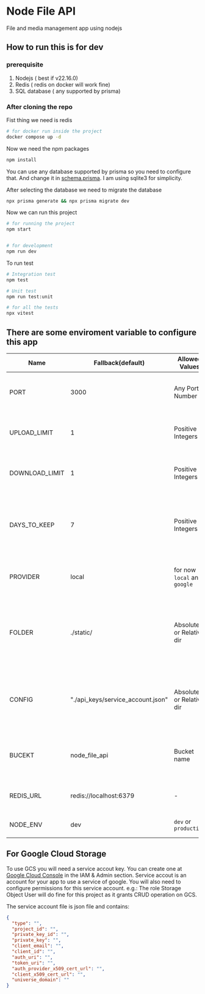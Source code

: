 # Node File API

File and media management app using nodejs

## How to run this is for dev

### prerequisite
1. Nodejs ( best if v22.16.0)
2. Redis ( redis on docker will work fine)
3. SQL database ( any supported by prisma)

### After cloning the repo

Fist thing we need is redis
```bash
# for docker run inside the project
docker compose up -d
```
Now we need the npm packages
```bash
npm install
```

You can use any database supported by prisma so you need to configure that. And change it in [schema.prisma](./prisma/schema.prisma).
I am using sqlite3 for simplicity.

After selecting the database we need to migrate the database
```bash
npx prisma generate && npx prisma migrate dev   
```

Now we can run this project 
```bash 
# for running the project
npm start 


# for development 
npm run dev 

```

To run test
```bash 
# Integration test
npm test

# Unit test
npm run test:unit

# for all the tests
npx vitest
```

## There are some enviroment variable to configure this app

| Name | Fallback(default) | Allowed Values | Purpose |
|------|-------------------|---------------|---------|
| PORT | 3000 | Any Port Number | Sets the port number for the app |
| UPLOAD_LIMIT | 1 | Positive Integers | Sets the daily upload limit of an ip in MB |
| DOWNLOAD_LIMIT | 1 | Positive Integers | Sets the daily download limit of an ip in MB |
| DAYS_TO_KEEP | 7 | Positive Integers | Sets after how many days of inactivity the files will be deleted  | 
| PROVIDER  | local | for now `local` and `google` | Sets which storage provider to use |
| FOLDER | ./static/ | Absolute or Relative dir | Sets the dir to save assets when using local storage provider |
| CONFIG | "./api_keys/service_account.json" | Absolute or Relative dir | Sets the service acount key json file for Google Cloud Storage |
| BUCEKT | node_file_api | Bucket name | Sets the bucket name for google storage provider |
| REDIS_URL | redis://localhost:6379 | - | Sets the redis database url |
| NODE_ENV | dev | `dev` or `production` | Sets the app mode |


## For Google Cloud Storage 
To use GCS you will need a service accout key. You can create one at [Google Cloud Console](https://console.cloud.google.com/) in the IAM & Admin section.
Service accout is an account for your app to use a service of google.
You will also need to configure permissions for this service account. e.g.: The role Storage Object User will do fine for this project as it grants CRUD operation on GCS.

The service account file is json file and contains:
```json
{
  "type": "",
  "project_id": "",
  "private_key_id": "",
  "private_key": "",
  "client_email": "",
  "client_id": "",
  "auth_uri": "",
  "token_uri": "",
  "auth_provider_x509_cert_url": "",
  "client_x509_cert_url": "",
  "universe_domain": ""
}
```

